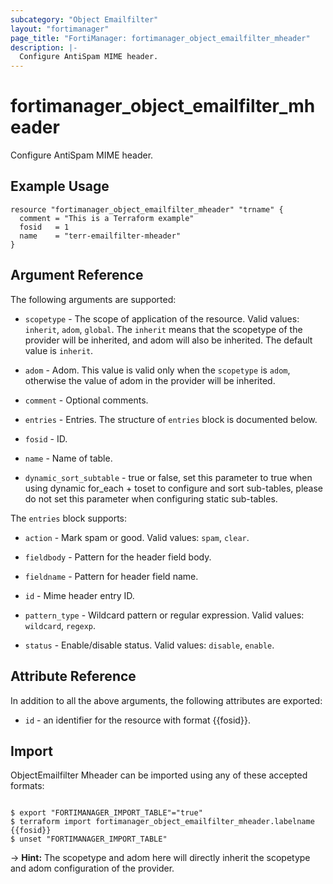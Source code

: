 ```yaml
---
subcategory: "Object Emailfilter"
layout: "fortimanager"
page_title: "FortiManager: fortimanager_object_emailfilter_mheader"
description: |-
  Configure AntiSpam MIME header.
---
```


# fortimanager_object_emailfilter_mheader
Configure AntiSpam MIME header.

## Example Usage

```hcl
resource "fortimanager_object_emailfilter_mheader" "trname" {
  comment = "This is a Terraform example"
  fosid   = 1
  name    = "terr-emailfilter-mheader"
}
```

## Argument Reference


The following arguments are supported:

* `scopetype` - The scope of application of the resource. Valid values: `inherit`, `adom`, `global`. The `inherit` means that the scopetype of the provider will be inherited, and adom will also be inherited. The default value is `inherit`.
* `adom` - Adom. This value is valid only when the `scopetype` is `adom`, otherwise the value of adom in the provider will be inherited.

* `comment` - Optional comments.
* `entries` - Entries. The structure of `entries` block is documented below.
* `fosid` - ID.
* `name` - Name of table.
* `dynamic_sort_subtable` - true or false, set this parameter to true when using dynamic for_each + toset to configure and sort sub-tables, please do not set this parameter when configuring static sub-tables.

The `entries` block supports:

* `action` - Mark spam or good. Valid values: `spam`, `clear`.

* `fieldbody` - Pattern for the header field body.
* `fieldname` - Pattern for header field name.
* `id` - Mime header entry ID.
* `pattern_type` - Wildcard pattern or regular expression. Valid values: `wildcard`, `regexp`.

* `status` - Enable/disable status. Valid values: `disable`, `enable`.



## Attribute Reference

In addition to all the above arguments, the following attributes are exported:
* `id` - an identifier for the resource with format {{fosid}}.

## Import

ObjectEmailfilter Mheader can be imported using any of these accepted formats:
```

$ export "FORTIMANAGER_IMPORT_TABLE"="true"
$ terraform import fortimanager_object_emailfilter_mheader.labelname {{fosid}}
$ unset "FORTIMANAGER_IMPORT_TABLE"
```
-> **Hint:** The scopetype and adom here will directly inherit the scopetype and adom configuration of the provider.
